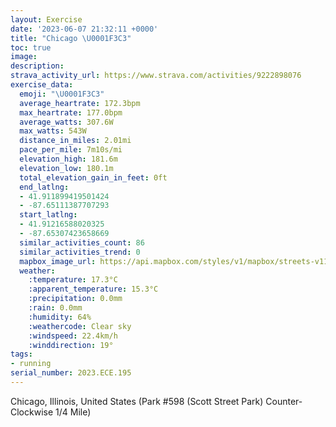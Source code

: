```yaml
---
layout: Exercise
date: '2023-06-07 21:32:11 +0000'
title: "Chicago \U0001F3C3"
toc: true
image:
description:
strava_activity_url: https://www.strava.com/activities/9222898076
exercise_data:
  emoji: "\U0001F3C3"
  average_heartrate: 172.3bpm
  max_heartrate: 177.0bpm
  average_watts: 307.6W
  max_watts: 543W
  distance_in_miles: 2.01mi
  pace_per_mile: 7m10s/mi
  elevation_high: 181.6m
  elevation_low: 180.1m
  total_elevation_gain_in_feet: 0ft
  end_latlng:
  - 41.911899419501424
  - -87.65111387707293
  start_latlng:
  - 41.91216588020325
  - -87.65307423658669
  similar_activities_count: 86
  similar_activities_trend: 0
  mapbox_image_url: https://api.mapbox.com/styles/v1/mapbox/streets-v11/static/path-5+787af2-1.0(c%7Bx~F%60l~uOEcBBQTU%60DgFL%5BBKSUCU%3FoFEcF%3FkAAo%40%40aBCuBB%7DACg%40Hm%40C_AJUj%40_%40FARFVCF%40Ht%40BfCFtAHVNPPDX%40TC%5C%3FLEZOHOJ%5B%40S%3F_AEeBIYIMMKSE%5D%40g%40AM%40%5BPQTENC%5C%3FbDHVPPLFXFlAEVIJILg%40Bo%40A_AKyAEOQOQIYCiAHWRMVGl%40FtCBNL%5CPHVB%5C%40p%40ELCPKTc%40BQEgDG%5BMUQIe%40IeAD%5DRMXCPAv%40%40rABl%40FVNTLHPDnAC%5COPQDQBa%40CwB%3F_%40E%5BMUSOa%40Ms%40%40wBMYBi%40BSFILAZNpBAf%40F%7CACn%40%3Fl%40Ar%40ELMFCFGb%40Bx%40Er%40Bv%40Ej%40F~%40%40jA%3F%60CBbEAJYZ),pin-s-s+e5b22e(-87.65137,41.9117),pin-s-f+89ae00(-87.64969999999995,41.91113000000005)/auto/800x800?access_token=pk.eyJ1Ijoiam9zaGJlY2ttYW4iLCJhIjoiY205eWR2aDd1MWZ6djJrbXc4a3M0bWZleiJ9.XiG9OWkNcZk2QzjJbxLB4A
  weather:
    :temperature: 17.3°C
    :apparent_temperature: 15.3°C
    :precipitation: 0.0mm
    :rain: 0.0mm
    :humidity: 64%
    :weathercode: Clear sky
    :windspeed: 22.4km/h
    :winddirection: 19°
tags:
- running
serial_number: 2023.ECE.195
---
```

Chicago, Illinois, United States (Park #598 (Scott Street Park) Counter-Clockwise 1/4 Mile)
